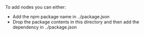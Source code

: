 To add nodes you can either:

* Add the npm package name in ../package.json
* Drop the package contents in this directory and then add the dependency in ../package.json
